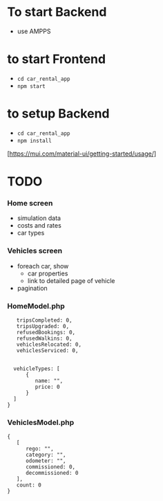 # To start Backend
- use AMPPS

# to start Frontend
- `cd car_rental_app`
- `npm start`


# to setup Backend
- `cd car_rental_app`
- `npm install`


[https://mui.com/material-ui/getting-started/usage/]

# TODO
### Home screen
 - simulation data
 - costs and rates
 - car types

### Vehicles screen
 - foreach car, show
   - car properties
   - link to detailed page of vehicle
 - pagination

### HomeModel.php
 ```{ 
    tripsCompleted: 0,
    tripsUpgraded: 0,
    refusedBookings: 0,
    refusedWalkins: 0,
    vehiclesRelocated: 0,
    vehiclesServiced: 0,
 

   vehicleTypes: [
       {
          name: "",
          price: 0
       }
   ]
}
```

### VehiclesModel.php
```
{
   [
      rego: "",
      category: "",
      odometer: "",
      commissioned: 0,
      decommissioned: 0
   ],
   count: 0
}
